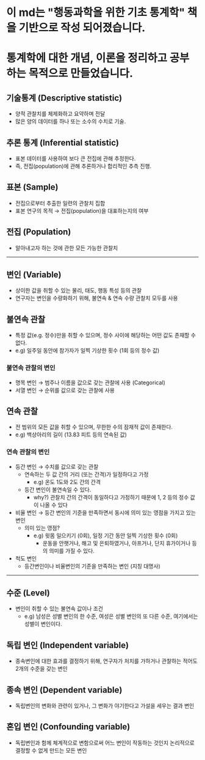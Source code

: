 # 이 md는 "행동과학을 위한 기초 통계학" 책을 기반으로 작성 되어졌습니다.
# 통계학에 대한 개념, 이론을 정리하고 공부하는 목적으로 만들었습니다.

## 기술통계 (Descriptive statistic)
* 양적 관찰치를 체제화하고 요약하며 전달
* 많은 양의 데이터를 하나 또는 소수의 수치로 기술.

## 추론 통계 (Inferential statistic)
* 표본 데이터를 사용하여 보다 큰 전집에 관해 추정한다.
* 즉, 전집(population)에 관해 추론하거나 합리적인 추측 진행.

## 표본 (Sample)
* 전집으로부터 추출한 일련의 관찰치 집합
* 표본 연구의 목적 → 전집(population)을 대표하는지의 여부

## 전집 (Population)
* 알아내고자 하는 것에 관한 모든 가능한 관찰치

---------------

## 변인 (Variable)
* 상이한 값을 취할 수 있는 물리, 태도, 행동 특성 등의 관찰
* 연구자는 변인을 수량화하기 위해, 불연속 & 연속 수량 관찰치 모두를 사용

## 불연속 관찰
* 특정 값(e.g. 정수)만을 취할 수 있으며, 정수 사이에 해당하는 어떤 값도 존재할 수 없다.
* e.g) 일주일 동안에 참가자가 일찍 기상한 횟수 (1회 등의 정수 값)

### 불연속 관찰의 변인
* 명목 변인 → 범주나 이름을 값으로 갖는 관찰에 사용 (Categorical)
* 서열 변인 → 순위를 값으로 갖는 관찰에 사용

## 연속 관찰
* 전 범위의 모든 값을 취할 수 있으며, 무한한 수의 잠재적 값이 존재한다.
* e.g) 백상아리의 길이 (13.83 피트 등의 연속된 값)

### 연속 관찰의 변인
* 등간 변인 → 수치를 값으로 갖는 관찰
    * 연속하는 두 값 간의 거리 (또는 간격)가 일정하다고 가정
        * e.g) 온도 1도와 2도 간의 간격
    * 등간 변인이 불연속일 수 있다.
        * why?) 관찰치 간의 간격이 동일하다고 가정하기 때문에 1, 2 등의 정수 값이 나올 수 있다
* 비율 변인 → 등간 변인의 기준을 만족하면서 동시에 의미 있는 영점을 가지고 있는 변인
    * 의미 있는 영점?
        * e.g) 윗몸 일으키기 (0회), 일정 기간 동안 일찍 기상한 횟수 (0회)
            * 운동을 안햇거나, 해고 및 은퇴하였거나, 아프거나, 단지 휴가이거나 등의 의미를 가질 수 있다.
* 척도 변인
    * 등간변인이나 비율변인의 기준을 만족하는 변인 (지칭 대명사)

---------------

## 수준 (Level)
* 변인이 취할 수 있는 불연속 값이나 조건
    * e.g) 남성은 성별 변인의 한 수준, 여성은 성별 변인의 또 다른 수준, 여기에서는 성별이 변인이다.

## 독립 변인 (Independent variable)
* 종속변인에 대한 효과를 결정하기 위해, 연구자가 처치를 가하거나 관찰하는 적어도 2개의 수준을 갖는 변인

## 종속 변인 (Dependent variable)
* 독립변인의 변화와 관련이 있거나, 그 변화가 야기한다고 가설을 세우는 결과 변인

## 혼입 변인 (Confounding variable)
* 독립변인과 함께 체계적으로 변함으로써 어느 변인이 작동하는 것인지 논리적으로 결정할 수 없게 만드는 모든 변인




